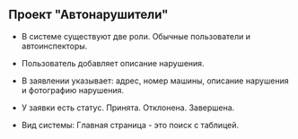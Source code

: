 <h2>Проект "Автонарушители"</h2>

* В системе существуют две роли. Обычные пользователи и автоинспекторы.

* Пользователь добавляет описание нарушения.

* В заявлении указывает: адрес, номер машины, описание нарушения и фотографию нарушения.

* У заявки есть статус. Принята. Отклонена. Завершена.

* Вид системы: Главная страница - это поиск с таблицей.